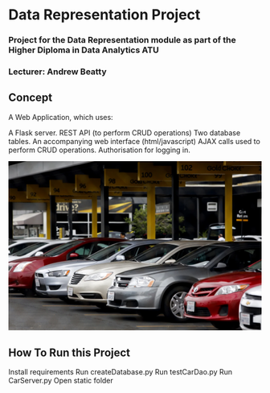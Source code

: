 # Data Representation Project
### Project for the Data Representation module as part of the Higher Diploma in Data Analytics ATU
### Lecturer: Andrew Beatty

## Concept
A Web Application, which uses:

A Flask server.
REST API (to perform CRUD operations)
Two database tables.
An accompanying web interface (html/javascript)
AJAX calls used to perform CRUD operations.
Authorisation for logging in.



![Car Rental Database with a Cars and Customer Table](./images/rentalcars.jpg)

## How To Run this Project



Install requirements
Run createDatabase.py 
Run testCarDao.py 
Run CarServer.py
Open static folder 


